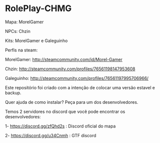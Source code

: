 # RolePlay-CHMG
Mapa: MorelGamer

NPCs: Chzin

Kits: MorelGamer e Galeguinho

Perfis na steam: 

MorelGamer: http://steamcommunity.com/id/Morel-Gamer

Chzin: http://steamcommunity.com/profiles/76561198147953608

Galeguinho: http://steamcommunity.com/profiles/76561197995706966/

Este repositório foi criado com a intenção de colocar uma versão estavel e backup. 

Quer ajuda de como instalar? Peça para um dos desenvolvedores.

Temos 2 servidores no discord que você pode encontrar os desenvolvedores:

1- https://discord.gg/zfQhd2s : Discord oficial do mapa

2- https://discord.gg/u34Cnmh : GTF discord
